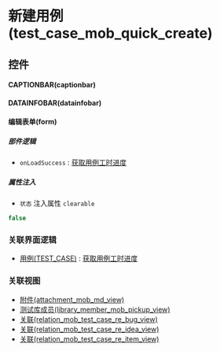 # 新建用例(test_case_mob_quick_create)  <!-- {docsify-ignore-all} -->



## 控件
#### CAPTIONBAR(captionbar)
#### DATAINFOBAR(datainfobar)
#### 编辑表单(form)

##### 部件逻辑
* `onLoadSuccess` : [获取用例工时进度](module/TestMgmt/test_case/uilogic/get_workload_schedule)

##### 属性注入
* `状态` 注入属性 `clearable`

```javascript
false
```


### 关联界面逻辑
  * [用例(TEST_CASE)](module/TestMgmt/test_case) : [获取用例工时进度](module/TestMgmt/test_case/uilogic/get_workload_schedule)

### 关联视图
  * [附件(attachment_mob_md_view)](app/view/attachment_mob_md_view)
  * [测试库成员(library_member_mob_pickup_view)](app/view/library_member_mob_pickup_view)
  * [关联(relation_mob_test_case_re_bug_view)](app/view/relation_mob_test_case_re_bug_view)
  * [关联(relation_mob_test_case_re_idea_view)](app/view/relation_mob_test_case_re_idea_view)
  * [关联(relation_mob_test_case_re_item_view)](app/view/relation_mob_test_case_re_item_view)

<script>
 const { createApp } = Vue
  createApp({
    data() {
      return {

      }
    }
  }).use(ElementPlus).mount('#app')
</script>